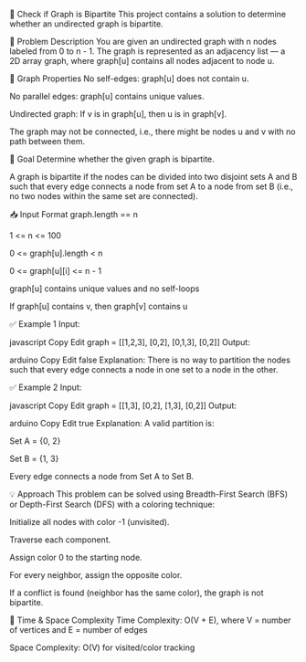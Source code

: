 🧮 Check if Graph is Bipartite
This project contains a solution to determine whether an undirected graph is bipartite.

🧩 Problem Description
You are given an undirected graph with n nodes labeled from 0 to n - 1. The graph is represented as an adjacency list — a 2D array graph, where graph[u] contains all nodes adjacent to node u.

🔧 Graph Properties
No self-edges: graph[u] does not contain u.

No parallel edges: graph[u] contains unique values.

Undirected graph: If v is in graph[u], then u is in graph[v].

The graph may not be connected, i.e., there might be nodes u and v with no path between them.

🎯 Goal
Determine whether the given graph is bipartite.

A graph is bipartite if the nodes can be divided into two disjoint sets A and B such that every edge connects a node from set A to a node from set B (i.e., no two nodes within the same set are connected).

📥 Input Format
graph.length == n

1 <= n <= 100

0 <= graph[u].length < n

0 <= graph[u][i] <= n - 1

graph[u] contains unique values and no self-loops

If graph[u] contains v, then graph[v] contains u

✅ Example 1
Input:

javascript
Copy
Edit
graph = [[1,2,3], [0,2], [0,1,3], [0,2]]
Output:

arduino
Copy
Edit
false
Explanation:
There is no way to partition the nodes such that every edge connects a node in one set to a node in the other.

✅ Example 2
Input:

javascript
Copy
Edit
graph = [[1,3], [0,2], [1,3], [0,2]]
Output:

arduino
Copy
Edit
true
Explanation:
A valid partition is:

Set A = {0, 2}

Set B = {1, 3}

Every edge connects a node from Set A to Set B.

💡 Approach
This problem can be solved using Breadth-First Search (BFS) or Depth-First Search (DFS) with a coloring technique:

Initialize all nodes with color -1 (unvisited).

Traverse each component.

Assign color 0 to the starting node.

For every neighbor, assign the opposite color.

If a conflict is found (neighbor has the same color), the graph is not bipartite.

🚀 Time & Space Complexity
Time Complexity: O(V + E), where V = number of vertices and E = number of edges

Space Complexity: O(V) for visited/color tracking

